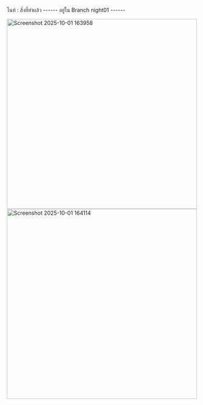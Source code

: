 ไนท์ : สิ่งที่ทำเเล้ว ------ อยู่ใน Branch night01 ------

<img src="https://github.com/user-attachments/assets/6da237c6-7e85-4204-84d2-bd32418d11ca" alt="Screenshot 2025-10-01 163958" width="500"/>
<img src="https://github.com/user-attachments/assets/b14858d8-b122-4921-946b-6ca7ff033528" alt="Screenshot 2025-10-01 164114" width="500"/>
